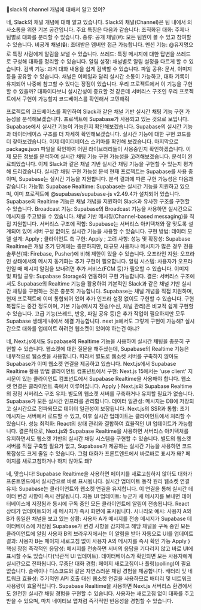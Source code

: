 slack의 channel 개념에 대해서 알고 있어?

네, Slack의 채널 개념에 대해 알고 있습니다.
Slack의 채널(Channel)은 팀 내에서 의사소통을 위한 기본 공간입니다. 주요 특징은 다음과 같습니다:
조직화된 대화: 주제나 팀별로 대화를 분리할 수 있습니다.
종류:
공개 채널(#): 모든 팀원이 볼 수 있고 참여할 수 있습니다.
비공개 채널(🔒): 초대받은 멤버만 접근 가능합니다.
멘션 기능: @유저명으로 특정 사람에게 알림을 보낼 수 있습니다.
쓰레드: 특정 메시지에 대한 답변을 쓰레드로 구성해 대화를 정리할 수 있습니다.
알림 설정: 채널별로 알림 설정을 다르게 할 수 있습니다.
검색 기능: 과거 대화 내용을 쉽게 검색할 수 있습니다.
파일 공유: 문서, 이미지 등을 공유할 수 있습니다.
채널은 이메일과 달리 실시간 소통이 가능하고, 대화 기록이 유지되어 나중에 참고할 수 있다는 장점이 있습니다.
우리 프로젝트에서 이 기능을 구현할 수 있을까? 대화이다보니 실시간성이 중요할 것 같은데 서버리스 구조인 우리 프로젝트에서 구현이 가능할지 코드베이스를 확인해서 고민해줘

프로젝트의 코드베이스를 확인하여 Slack과 같은 채널 기반 실시간 채팅 기능 구현 가능성을 분석해보겠습니다.
프로젝트에 Supabase가 사용되고 있는 것으로 보입니다. Supabase에서 실시간 기능이 가능한지 확인해보겠습니다.
Supabase의 실시간 기능과 데이터베이스 구조를 더 자세히 확인해보겠습니다.
실시간 기능에 대한 구현 코드를 더 찾아보겠습니다.
이제 데이터베이스 스키마를 확인해 보겠습니다.
마지막으로 package.json 파일을 확인하여 어떤 라이브러리들이 사용중인지 확인하겠습니다.
이제 모든 정보를 분석하여 실시간 채팅 기능 구현 가능성을 고려해보겠습니다.
분석이 완료되었습니다. 이제 Slack과 같은 채널 기반 실시간 채팅 기능을 구현할 수 있는지 평가해 드리겠습니다.
실시간 채팅 구현 가능성 분석
현재 프로젝트는 Supabase를 사용 중이며, Supabase는 실시간 기능을 지원합니다. 분석 결과에 따른 구현 가능성은 다음과 같습니다:
가능함:
Supabase Realtime:
Supabase는 실시간 기능을 지원하고 있으며, 이미 프로젝트에 @supabase/supabase-js v2.49.4가 설치되어 있습니다.
Supabase의 Realtime 기능은 채널 개념을 지원하여 Slack과 유사한 구조를 구현할 수 있습니다.
Broadcast 기능:
Supabase의 Broadcast 기능을 사용하면 실시간으로 메시지를 주고받을 수 있습니다.
채널 기반 메시징(Channel-based messaging)을 직접 지원합니다.
서버리스 구조에 적합:
Supabase는 서버리스 아키텍처와 잘 맞도록 설계되어 있어 서버 구성 없이도 실시간 기능을 사용할 수 있습니다.
구현 방법:
데이터 모델 설계:
Apply
;
클라이언트 측 구현:
Apply
;
고려 사항:
성능 및 확장성:
Supabase Realtime은 개발 초기 단계에는 충분하지만, 대규모 사용자나 메시지가 많은 경우 전용 솔루션(예: Firebase, Pusher)에 비해 제한이 있을 수 있습니다.
오프라인 지원:
오프라인 상태에서의 메시지 동기화는 추가 구현이 필요합니다.
알림 시스템:
사용자가 오프라인일 때 메시지 알림을 보내려면 추가 서비스(FCM 등)가 필요할 수 있습니다.
이미지 및 파일 공유:
Supabase Storage와 연동하여 구현 가능합니다.
결론:
서버리스 구조에서도 Supabase의 Realtime 기능을 활용하여 기본적인 Slack과 같은 채널 기반 실시간 채팅을 구현하는 것은 충분히 가능합니다. Supabase는 채널 개념을 직접 지원하며, 현재 프로젝트에 이미 통합되어 있어 추가 인프라 설정 없이도 구현할 수 있습니다.
구현 복잡도는 중간 정도이며, 기본 기능(메시지 전송/수신, 채널 관리)은 비교적 쉽게 구현할 수 있습니다. 고급 기능(쓰레드, 반응, 파일 공유 등)은 추가 작업이 필요하지만 모두 Supabase 생태계 내에서 해결 가능합니다.
next js에서도 그렇게 구현이 가능해? 실시간으로 대화를 업데이트 하려면 웹소켓이 있어야 하는건 아냐?

네, Next.js에서도 Supabase의 Realtime 기능을 사용하여 실시간 채팅을 충분히 구현할 수 있습니다.
웹소켓에 대한 질문을 해주셨는데, Supabase의 Realtime 기능은 내부적으로 웹소켓을 사용합니다. 따라서 별도로 웹소켓 서버를 구축하지 않아도 Supabase가 이미 웹소켓 연결을 제공하고 있습니다.
Next.js에서 Supabase Realtime 활용 방법
클라이언트 컴포넌트에서 구현:
Next.js 15에서는 'use client' 지시문이 있는 클라이언트 컴포넌트에서 Supabase Realtime을 사용해야 합니다.
웹소켓 연결은 클라이언트 측에서 이루어집니다.
Apply
}
Next.js와 Supabase Realtime의 장점
서버리스 구조 유지:
별도의 웹소켓 서버를 구축하거나 유지할 필요가 없습니다.
Supabase가 모든 실시간 인프라를 관리합니다.
데이터 일관성:
메시지는 DB에 저장되고 실시간으로 전파되므로 데이터 일관성이 보장됩니다.
Next.js의 SSR과 통합:
초기 메시지는 서버에서 로드할 수 있고, 이후 실시간 업데이트는 클라이언트에서 처리할 수 있습니다.
성능 최적화:
React의 상태 관리와 결합하여 효율적인 UI 업데이트가 가능합니다.
결론적으로, Next.js와 Supabase Realtime을 사용하면 서버리스 아키텍처를 유지하면서도 웹소켓 기반의 실시간 채팅 시스템을 구현할 수 있습니다. 별도의 웹소켓 서버를 직접 구축할 필요가 없고, Supabase가 제공하는 실시간 기능을 사용하면 코드 복잡성도 크게 줄일 수 있습니다.
그럼 대화가 프론트엔드에서 바로바로 표시가 돼? 페이지를 새로고침하거나 하지 않아도 돼?

네, 맞습니다! Supabase Realtime을 사용하면 페이지를 새로고침하지 않아도 대화가 프론트엔드에서 실시간으로 바로 표시됩니다.
실시간 업데이트 동작 원리
웹소켓 연결 유지:
Supabase는 클라이언트와 웹소켓 연결을 유지합니다.
이 연결을 통해 실시간 데이터 변경 사항이 즉시 전달됩니다.
자동 UI 업데이트:
누군가 새 메시지를 보내면 데이터베이스에 저장됨과 동시에 구독 중인 모든 클라이언트에 알림이 전송됩니다.
React 상태가 업데이트되어 새 메시지가 즉시 화면에 표시됩니다.
시나리오 예시:
사용자 A와 B가 동일한 채널을 보고 있는 상황:
사용자 A가 메시지를 전송
메시지가 Supabase 데이터베이스에 저장됨
Supabase가 변경 사항을 감지하고 해당 채널을 구독 중인 모든 클라이언트에 알림
사용자 B의 브라우저에서는 이 알림을 받아 자동으로 UI를 업데이트
결과: 사용자 B는 페이지 새로고침 없이 사용자 A의 메시지를 즉시 확인 가능
Apply
}
핵심 장점
즉각적인 응답성:
메시지를 전송하면 서버의 응답을 기다리지 않고 바로 UI에 표시할 수도 있습니다(낙관적 UI 업데이트).
데이터베이스가 확인되면 모든 사용자에게 실시간으로 전파됩니다.
무중단 대화 경험:
페이지 새로고침이나 폴링(polling)이 필요 없습니다.
슬랙이나 디스코드와 같은 자연스러운 채팅 경험을 제공합니다.
배터리 및 네트워크 효율성:
주기적인 API 호출 대신 웹소켓 연결을 사용하므로 배터리 및 네트워크 사용량이 효율적입니다.
Supabase Realtime을 사용하면 Next.js 서버리스 환경에서도 완전한 실시간 채팅 경험을 구현할 수 있습니다. 사용자는 새로고침 없이 대화를 주고받을 수 있으며, 마치 네이티브 앱처럼 즉각적인 반응성을 경험할 수 있습니다.